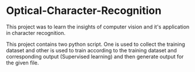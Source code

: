 # Optical-Character-Recognition
This project was to learn the insights of computer vision and it's application in character recognition. 

This project contains two python script. One is used to collect the training dataset and other is used to train according to the training dataset and corresponding output (Supervised learning) and then generate output for the given file.
